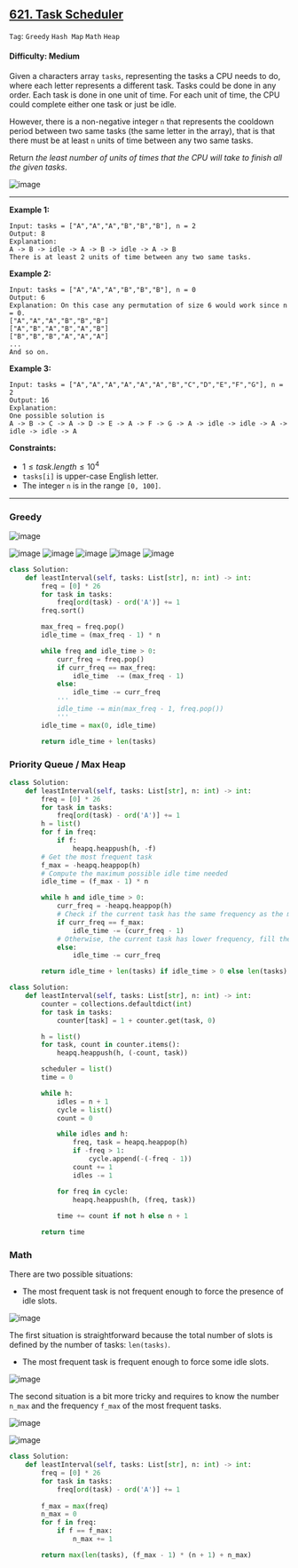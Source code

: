 ## [621. Task Scheduler](https://leetcode.com/problems/task-scheduler/)

```Tag```: ```Greedy``` ```Hash Map``` ```Math``` ```Heap```

#### Difficulty: Medium

Given a characters array ```tasks```, representing the tasks a CPU needs to do, where each letter represents a different task. Tasks could be done in any order. Each task is done in one unit of time. For each unit of time, the CPU could complete either one task or just be idle.

However, there is a non-negative integer ```n``` that represents the cooldown period between two same tasks (the same letter in the array), that is that there must be at least ```n``` units of time between any two same tasks.

Return _the least number of units of times that the CPU will take to finish all the given tasks_.

![image](https://github.com/quananhle/Python/assets/35042430/b4148952-ae0f-4d25-b088-5110bfe9a86a)

---

__Example 1:__
```
Input: tasks = ["A","A","A","B","B","B"], n = 2
Output: 8
Explanation: 
A -> B -> idle -> A -> B -> idle -> A -> B
There is at least 2 units of time between any two same tasks.
```

__Example 2:__
```
Input: tasks = ["A","A","A","B","B","B"], n = 0
Output: 6
Explanation: On this case any permutation of size 6 would work since n = 0.
["A","A","A","B","B","B"]
["A","B","A","B","A","B"]
["B","B","B","A","A","A"]
...
And so on.
```

__Example 3:__
```
Input: tasks = ["A","A","A","A","A","A","B","C","D","E","F","G"], n = 2
Output: 16
Explanation: 
One possible solution is
A -> B -> C -> A -> D -> E -> A -> F -> G -> A -> idle -> idle -> A -> idle -> idle -> A
```

__Constraints:__

- $1 \le task.length \le 10^4$
- ```tasks[i]``` is upper-case English letter.
- The integer ```n``` is in the range ```[0, 100]```.

---

### Greedy

![image](https://user-images.githubusercontent.com/35042430/223217500-3439fc4e-f26e-456a-ba18-ce2b69026ecc.png)

![image](https://user-images.githubusercontent.com/35042430/223217660-1ed67d1f-3f11-4d0a-80fa-85105ffe8d8e.png)
![image](https://user-images.githubusercontent.com/35042430/223217706-2b4c4c41-f35f-44eb-bee1-431a1ebf471c.png)
![image](https://user-images.githubusercontent.com/35042430/223217789-36d007ec-ddcb-4e3d-a1e6-5fa41382960a.png)
![image](https://user-images.githubusercontent.com/35042430/223217858-2cd02863-82bd-4508-a5cb-64809fe8a384.png)
![image](https://user-images.githubusercontent.com/35042430/223217889-4c36b94b-c473-4041-8433-ea13d2f2d3fa.png)

```Python
class Solution:
    def leastInterval(self, tasks: List[str], n: int) -> int:
        freq = [0] * 26
        for task in tasks:
            freq[ord(task) - ord('A')] += 1
        freq.sort()

        max_freq = freq.pop()
        idle_time = (max_freq - 1) * n

        while freq and idle_time > 0:
            curr_freq = freq.pop()
            if curr_freq == max_freq:
                idle_time  -= (max_freq - 1)
            else:
                idle_time -= curr_freq
            '''
            idle_time -= min(max_freq - 1, freq.pop())
            '''
        idle_time = max(0, idle_time)

        return idle_time + len(tasks)
```

### Priority Queue / Max Heap

```Python
class Solution:
    def leastInterval(self, tasks: List[str], n: int) -> int:
        freq = [0] * 26
        for task in tasks:
            freq[ord(task) - ord('A')] += 1
        h = list()
        for f in freq:
            if f:
                heapq.heappush(h, -f)
        # Get the most frequent task
        f_max = -heapq.heappop(h)
        # Compute the maximum possible idle time needed
        idle_time = (f_max - 1) * n

        while h and idle_time > 0:
            curr_freq = -heapq.heappop(h)
            # Check if the current task has the same frequency as the most frequent task, only need current frequecy - 1 to fill the slots
            if curr_freq == f_max:
                idle_time -= (curr_freq - 1)
            # Otherwise, the current task has lower frequency, fill them all into slots
            else:
                idle_time -= curr_freq

        return idle_time + len(tasks) if idle_time > 0 else len(tasks)
```

```Python
class Solution:
    def leastInterval(self, tasks: List[str], n: int) -> int:
        counter = collections.defaultdict(int)
        for task in tasks:
            counter[task] = 1 + counter.get(task, 0)

        h = list()
        for task, count in counter.items():
            heapq.heappush(h, (-count, task))

        scheduler = list()
        time = 0

        while h:
            idles = n + 1
            cycle = list()
            count = 0

            while idles and h:
                freq, task = heapq.heappop(h)
                if -freq > 1:
                    cycle.append(-(-freq - 1))
                count += 1
                idles -= 1

            for freq in cycle:
                heapq.heappush(h, (freq, task))
                
            time += count if not h else n + 1

        return time
```

### Math

There are two possible situations:

- The most frequent task is not frequent enough to force the presence of idle slots.

![image](https://leetcode.com/problems/task-scheduler/Figures/621/all2.png)

The first situation is straightforward because the total number of slots is defined by the number of tasks: ```len(tasks)```.

- The most frequent task is frequent enough to force some idle slots.

![image](https://leetcode.com/problems/task-scheduler/Figures/621/frequent2.png)

The second situation is a bit more tricky and requires to know the number ```n_max``` and the frequency ```f_max``` of the most frequent tasks.

![image](https://leetcode.com/problems/task-scheduler/Figures/621/f_max.png)

![image](https://leetcode.com/problems/task-scheduler/Figures/621/compute.png)

```Python
class Solution:
    def leastInterval(self, tasks: List[str], n: int) -> int:
        freq = [0] * 26
        for task in tasks:
            freq[ord(task) - ord('A')] += 1
        
        f_max = max(freq)
        n_max = 0
        for f in freq:
            if f == f_max:
                n_max += 1

        return max(len(tasks), (f_max - 1) * (n + 1) + n_max) 
```
